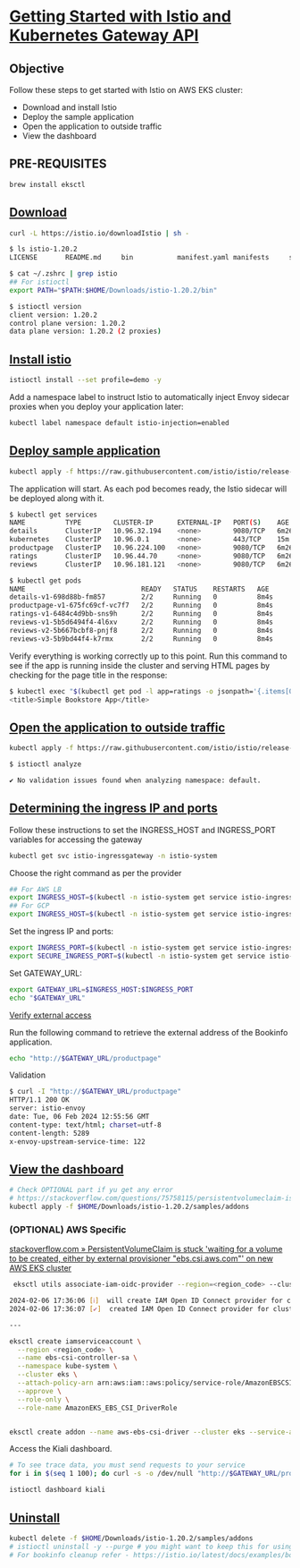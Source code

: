 # [Getting Started with Istio and Kubernetes Gateway API](https://istio.io/latest/docs/setup/additional-setup/getting-started/)

## Objective

Follow these steps to get started with Istio on AWS EKS cluster:

- Download and install Istio
- Deploy the sample application
- Open the application to outside traffic
- View the dashboard

## PRE-REQUISITES

```bash
brew install eksctl
```

## [Download](https://istio.io/latest/docs/setup/getting-started/#download)

```bash
curl -L https://istio.io/downloadIstio | sh -
```

```bash
$ ls istio-1.20.2                 
LICENSE       README.md     bin           manifest.yaml manifests     samples       tools

$ cat ~/.zshrc | grep istio         
## For istioctl
export PATH="$PATH:$HOME/Downloads/istio-1.20.2/bin"

$ istioctl version  
client version: 1.20.2
control plane version: 1.20.2
data plane version: 1.20.2 (2 proxies)
```

## [Install istio](https://istio.io/latest/docs/setup/getting-started/#install)

```bash
istioctl install --set profile=demo -y

```

Add a namespace label to instruct Istio to automatically inject Envoy sidecar proxies when you deploy your application later:

```bash
kubectl label namespace default istio-injection=enabled
```

## [Deploy sample application](https://istio.io/latest/docs/setup/getting-started/#bookinfo)

```bash
kubectl apply -f https://raw.githubusercontent.com/istio/istio/release-1.20/samples/bookinfo/platform/kube/bookinfo.yaml
```

The application will start. As each pod becomes ready, the Istio sidecar will be deployed along with it.

```bash
$ kubectl get services
NAME          TYPE        CLUSTER-IP      EXTERNAL-IP   PORT(S)    AGE
details       ClusterIP   10.96.32.194    <none>        9080/TCP   6m26s
kubernetes    ClusterIP   10.96.0.1       <none>        443/TCP    15m
productpage   ClusterIP   10.96.224.100   <none>        9080/TCP   6m26s
ratings       ClusterIP   10.96.44.70     <none>        9080/TCP   6m26s
reviews       ClusterIP   10.96.181.121   <none>        9080/TCP   6m26s
```

```bash
$ kubectl get pods
NAME                             READY   STATUS    RESTARTS   AGE
details-v1-698d88b-fm857         2/2     Running   0          8m4s
productpage-v1-675fc69cf-vc7f7   2/2     Running   0          8m4s
ratings-v1-6484c4d9bb-sns9h      2/2     Running   0          8m4s
reviews-v1-5b5d6494f4-4l6xv      2/2     Running   0          8m4s
reviews-v2-5b667bcbf8-pnjf8      2/2     Running   0          8m4s
reviews-v3-5b9bd44f4-k7rmx       2/2     Running   0          8m4s
```

Verify everything is working correctly up to this point. Run this command to see if the app is running inside the cluster and serving HTML pages by checking for the page title in the response:

```bash
$ kubectl exec "$(kubectl get pod -l app=ratings -o jsonpath='{.items[0].metadata.name}')" -c ratings -- curl -sS productpage:9080/productpage | grep -o "<title>.*</title>"
<title>Simple Bookstore App</title>
```

## [Open the application to outside traffic](https://istio.io/latest/docs/setup/getting-started/#ip)

```bash
kubectl apply -f https://raw.githubusercontent.com/istio/istio/release-1.20/samples/bookinfo/networking/bookinfo-gateway.yaml
```

```bash
$ istioctl analyze

✔ No validation issues found when analyzing namespace: default.
```

## [Determining the ingress IP and ports](https://istio.io/latest/docs/setup/getting-started/#determining-the-ingress-ip-and-ports)

Follow these instructions to set the INGRESS_HOST and INGRESS_PORT variables for accessing the gateway

```bash
kubectl get svc istio-ingressgateway -n istio-system
```

Choose the right command as per the provider

```bash
## For AWS LB
export INGRESS_HOST=$(kubectl -n istio-system get service istio-ingressgateway -o jsonpath='{.status.loadBalancer.ingress[0].hostname}')
## For GCP
export INGRESS_HOST=$(kubectl -n istio-system get service istio-ingressgateway -o jsonpath='{.status.loadBalancer.ingress[0].ip}')
```

Set the ingress IP and ports:

```bash
export INGRESS_PORT=$(kubectl -n istio-system get service istio-ingressgateway -o jsonpath='{.spec.ports[?(@.name=="http2")].port}')
export SECURE_INGRESS_PORT=$(kubectl -n istio-system get service istio-ingressgateway -o jsonpath='{.spec.ports[?(@.name=="https")].port}')
```

Set GATEWAY_URL:

```bash
export GATEWAY_URL=$INGRESS_HOST:$INGRESS_PORT
echo "$GATEWAY_URL"
```

[Verify external access](https://istio.io/latest/docs/setup/getting-started/#confirm)

Run the following command to retrieve the external address of the Bookinfo application.

```bash
echo "http://$GATEWAY_URL/productpage"
```

Validation

```bash
$ curl -I "http://$GATEWAY_URL/productpage"
HTTP/1.1 200 OK
server: istio-envoy
date: Tue, 06 Feb 2024 12:55:56 GMT
content-type: text/html; charset=utf-8
content-length: 5289
x-envoy-upstream-service-time: 122
```

## [View the dashboard](https://istio.io/latest/docs/setup/getting-started/#dashboard)

```bash
# Check OPTIONAL part if yu get any error
# https://stackoverflow.com/questions/75758115/persistentvolumeclaim-is-stuck-waiting-for-a-volume-to-be-created-either-by-ex
kubectl apply -f $HOME/Downloads/istio-1.20.2/samples/addons
```

### (OPTIONAL) AWS Specific

[stackoverflow.com » PersistentVolumeClaim is stuck 'waiting for a volume to be created, either by external provisioner "ebs.csi.aws.com"' on new AWS EKS cluster](https://stackoverflow.com/questions/75758115/persistentvolumeclaim-is-stuck-waiting-for-a-volume-to-be-created-either-by-ex)

```bash
 eksctl utils associate-iam-oidc-provider --region=<region_code> --cluster=eks --approve 

2024-02-06 17:36:06 [ℹ]  will create IAM Open ID Connect provider for cluster "eks" in "<region_code>"
2024-02-06 17:36:07 [✔]  created IAM Open ID Connect provider for cluster "eks" in "<region_code>"

---

eksctl create iamserviceaccount \
  --region <region_code> \
  --name ebs-csi-controller-sa \
  --namespace kube-system \
  --cluster eks \
  --attach-policy-arn arn:aws:iam::aws:policy/service-role/AmazonEBSCSIDriverPolicy \
  --approve \
  --role-only \
  --role-name AmazonEKS_EBS_CSI_DriverRole


eksctl create addon --name aws-ebs-csi-driver --cluster eks --service-account-role-arn arn:aws:iam::$(aws sts get-caller-identity --query Account --output text):role/AmazonEKS_EBS_CSI_DriverRole --force

```

Access the Kiali dashboard.

```bash
# To see trace data, you must send requests to your service
for i in $(seq 1 100); do curl -s -o /dev/null "http://$GATEWAY_URL/productpage"; done

```

```bash
istioctl dashboard kiali
```

## [Uninstall](https://istio.io/latest/docs/setup/additional-setup/getting-started/#uninstall)

```bash
kubectl delete -f $HOME/Downloads/istio-1.20.2/samples/addons
# istioctl uninstall -y --purge # you might want to keep this for using in other tasks
# For bookinfo cleanup refer - https://istio.io/latest/docs/examples/bookinfo/#cleanup
```
